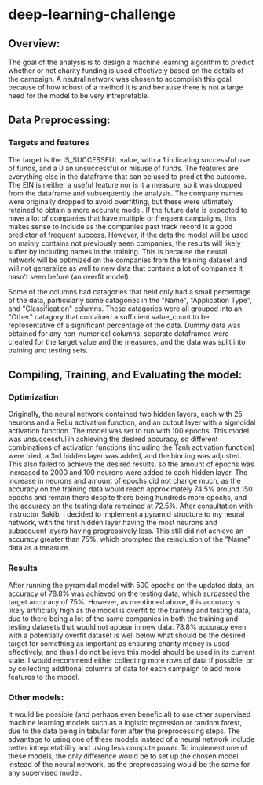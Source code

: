 # deep-learning-challenge

## Overview: 

The goal of the analysis is to design a machine learning algorithm to predict whether or not charity funding is used effectively based on the details of the campaign. A neutral network was chosen to accomplish this goal because of how robust of a method it is and because there is not a large need for the model to be very intrepretable.

## Data Preprocessing:

### Targets and features
The target is the IS_SUCCESSFUL value, with a 1 indicating successful use of funds, and a 0 an unsuccessful or misuse of funds. The features are everything else in the dataframe that can be used to predict the outcome. The EIN is neither a useful feature nor is it a measure, so it was dropped from the dataframe and subsequently the analysis. The company names were originally dropped to avoid overfitting, but these were ultimately retained to obtain a more accurate model. If the future data is expected to have a lot of companies that have multiple or frequent campaigns, this makes sense to include as the companies past track record is a good predictor of frequent success. However, if the data the model will be used on mainly contains not previously seen companies, the results will likely suffer by including names in the training. This is because the neural network will be optimized on the companies from the training dataset and will not generalize as well to  new data that contains a lot of companies it hasn't seen before (an overfit model). 

Some of the columns had catagories that held only had a small percentage of the data, particularly some catagories in the "Name", "Application Type", and "Classification" columns. These catagories were all grouped into an "Other" catagory that contained a sufficient value_count to be representative of a significant percentage of the data. Dummy data was obtained for any non-numerical columns, separate dataframes were created for the target value and the measures, and the data was split into training and testing sets. 

## Compiling, Training, and Evaluating the model:

### Optimization
Originally, the neural network contained two hidden layers, each with 25 neurons and a ReLu activation function, and an output layer with a sigmoidal activation function. The model was set to run with 100 epochs. This model was unsuccessful in achieving the desired accuracy, so different combinations of activation functions (including the Tanh activation function) were tried, a 3rd hidden layer was added, and the binning was adjusted. This also failed to achieve the desired results, so the amount of epochs was increased to 2000 and 100 neurons were added to each hidden layer. The increase in neurons and amount of epochs did not change much, as the accuracy on the training data would reach approximately 74.5% around 150 epochs and remain there despite there being hundreds more epochs, and the accuracy on the testing data remained at 72.5%. After consultation with instructor Sakib, I decided to implement a pyramid structure to my neural network, with the first hidden layer having the most neurons and subsequent layers having progressively less. This still did not achieve an accuracy greater than 75%, which prompted the reinclusion of the "Name" data as a measure. 

### Results
After running the pyramidal model with 500 epochs on the updated data, an accuracy of 78.8% was achieved on the testing data, which surpassed the target accuracy of 75%. However, as mentioned above, this accuracy is likely artificially high as the model is overfit to the training and testing data, due to there being a lot of the same companies in both the training and testing datasets that would not appear in new data. 78.8% accuracy even with a potentially overfit dataset is well below what should be the desired target for something as important as ensuring charity money is used effectively, and thus I do not believe this model should be used in its current state. I would recommend either collecting more rows of data if possible, or by collecting additional columns of data for each campaign to add more features to the model.

### Other models:

It would be possible (and perhaps even beneficial) to use other supervised machine learning models such as a logistic regression or random forest, due to the data being in tabular form after the preprocessing steps. The advantage to using one of these models instead of a neural network include better intrepretability and using less compute power. To implement one of these models, the only difference would be to set up the chosen model instead of the neural network, as the preprocessing would be the same for any supervised model.

